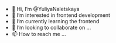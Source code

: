 - 👋 Hi, I’m @YuliyaNaletskaya
- 👀 I’m interested in frontend development
- 🌱 I’m currently learning the frontend
- 💞️ I’m looking to collaborate on ...
- 📫 How to reach me ...

<!---
YuliyaNaletskaya/YuliyaNaletskaya is a ✨ special ✨ repository because its `README.md` (this file) appears on your GitHub profile.
You can click the Preview link to take a look at your changes.
--->
